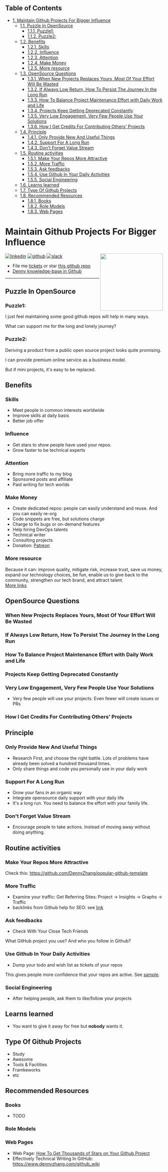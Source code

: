 <div id="table-of-contents">
<h2>Table of Contents</h2>
<div id="text-table-of-contents">
<ul>
<li><a href="#sec-1">1. Maintain Github Projects For Bigger Influence</a>
<ul>
<li><a href="#sec-1-1">1.1. Puzzle In OpenSource</a>
<ul>
<li><a href="#sec-1-1-1">1.1.1. Puzzle1:</a></li>
<li><a href="#sec-1-1-2">1.1.2. Puzzle2:</a></li>
</ul>
</li>
<li><a href="#sec-1-2">1.2. Benefits</a>
<ul>
<li><a href="#sec-1-2-1">1.2.1. Skills</a></li>
<li><a href="#sec-1-2-2">1.2.2. Influence</a></li>
<li><a href="#sec-1-2-3">1.2.3. Attention</a></li>
<li><a href="#sec-1-2-4">1.2.4. Make Money</a></li>
<li><a href="#sec-1-2-5">1.2.5. More resource</a></li>
</ul>
</li>
<li><a href="#sec-1-3">1.3. OpenSource Questions</a>
<ul>
<li><a href="#sec-1-3-1">1.3.1. When New Projects Replaces Yours, Most Of Your Effort Will Be Wasted</a></li>
<li><a href="#sec-1-3-2">1.3.2. If Always Low Return, How To Persist The Journey In the Long Run</a></li>
<li><a href="#sec-1-3-3">1.3.3. How To Balance Project Maintenance Effort with Daily Work and Life</a></li>
<li><a href="#sec-1-3-4">1.3.4. Projects Keep Getting Deprecated Constantly</a></li>
<li><a href="#sec-1-3-5">1.3.5. Very Low Engagement, Very Few People Use Your Solutions</a></li>
<li><a href="#sec-1-3-6">1.3.6. How I Get Credits For Contributing Others' Projects</a></li>
</ul>
</li>
<li><a href="#sec-1-4">1.4. Principle</a>
<ul>
<li><a href="#sec-1-4-1">1.4.1. Only Provide New And Useful Things</a></li>
<li><a href="#sec-1-4-2">1.4.2. Support For A Long Run</a></li>
<li><a href="#sec-1-4-3">1.4.3. Don't Forget Value Stream</a></li>
</ul>
</li>
<li><a href="#sec-1-5">1.5. Routine activities</a>
<ul>
<li><a href="#sec-1-5-1">1.5.1. Make Your Repos More Attractive</a></li>
<li><a href="#sec-1-5-2">1.5.2. More Traffic</a></li>
<li><a href="#sec-1-5-3">1.5.3. Ask feedbacks</a></li>
<li><a href="#sec-1-5-4">1.5.4. Use Github In Your Daily Activities</a></li>
<li><a href="#sec-1-5-5">1.5.5. Social Engineering</a></li>
</ul>
</li>
<li><a href="#sec-1-6">1.6. Learns learned</a></li>
<li><a href="#sec-1-7">1.7. Type Of Github Projects</a></li>
<li><a href="#sec-1-8">1.8. Recommended Resources</a>
<ul>
<li><a href="#sec-1-8-1">1.8.1. Books</a></li>
<li><a href="#sec-1-8-2">1.8.2. Role Models</a></li>
<li><a href="#sec-1-8-3">1.8.3. Web Pages</a></li>
</ul>
</li>
</ul>
</li>
</ul>
</div>
</div>


# Maintain Github Projects For Bigger Influence<a id="sec-1" name="sec-1"></a>

<a href="https://www.linkedin.com/in/dennyzhang001"><img src="https://www.dennyzhang.com/wp-content/uploads/sns/linkedin.png" alt="linkedin" /></a>
<a href="https://github.com/DennyZhang"><img src="https://www.dennyzhang.com/wp-content/uploads/sns/github.png" alt="github" /></a>
<a href="https://www.dennyzhang.com/slack"><img src="https://www.dennyzhang.com/wp-content/uploads/sns/slack.png" alt="slack" /></a>
<a href="https://github.com/DennyZhang?tab=followers"><img align="right" width="200" height="183" src="https://www.dennyzhang.com/wp-content/uploads/denny/watermark/github.png" /></a>

-   File me [tickets](<https://github.com/DennyZhang/maintain-github-repos/issues>) or star [this github repo](<https://github.com/DennyZhang/maintain-github-repos>)
-   [Denny knowledge-base in Github](https://github.com/search?utf8=✓&q=topic%3Aknowledge-base+user%3ADennyZhang&type=Repositories)

---

## Puzzle In OpenSource<a id="sec-1-1" name="sec-1-1"></a>

### Puzzle1:<a id="sec-1-1-1" name="sec-1-1-1"></a>

I just feel maintaining some good github repos will help in many ways.  

What can support me for the long and lonely journey?  

### Puzzle2:<a id="sec-1-1-2" name="sec-1-1-2"></a>

Deriving a product from a public open source project looks quite promising.  

I can provide premium online service as a business model.  

But if mini projects, it's easy to be replaced.  

## Benefits<a id="sec-1-2" name="sec-1-2"></a>

### Skills<a id="sec-1-2-1" name="sec-1-2-1"></a>

-   Meet people in common interests worldwide
-   Improve skills at daily basis
-   Better job offer

### Influence<a id="sec-1-2-2" name="sec-1-2-2"></a>

-   Get stars to show people have used your repos.
-   Grow faster to be technical experts

### Attention<a id="sec-1-2-3" name="sec-1-2-3"></a>

-   Bring more traffic to my blog
-   Sponsored posts and affiliate
-   Paid writing for tech worlds

### Make Money<a id="sec-1-2-4" name="sec-1-2-4"></a>

-   Create dedicated repos: people can easily understand and reuse. And you can easily re-org
-   Code snippets are free, but solutions charge
-   Charge to fix bugs or on-demand features
-   Help hiring DevOps talents
-   Technical writer
-   Consulting projects
-   Donation: [Patreon](https://www.patreon.com)

### More resource<a id="sec-1-2-5" name="sec-1-2-5"></a>

Because it can: improve quality, mitigate risk, increase trust, save us money, expand our technology choices, be fun, enable us to give back to the community, strengthen our tech brand, and attract talent.  
[More links](https://github.com/zalando/zalando-howto-open-source)  

## OpenSource Questions<a id="sec-1-3" name="sec-1-3"></a>

### When New Projects Replaces Yours, Most Of Your Effort Will Be Wasted<a id="sec-1-3-1" name="sec-1-3-1"></a>

### If Always Low Return, How To Persist The Journey In the Long Run<a id="sec-1-3-2" name="sec-1-3-2"></a>

### How To Balance Project Maintenance Effort with Daily Work and Life<a id="sec-1-3-3" name="sec-1-3-3"></a>

### Projects Keep Getting Deprecated Constantly<a id="sec-1-3-4" name="sec-1-3-4"></a>

### Very Low Engagement, Very Few People Use Your Solutions<a id="sec-1-3-5" name="sec-1-3-5"></a>

-   Very few people will use your projects. Even fewer will create issues or PRs

### How I Get Credits For Contributing Others' Projects<a id="sec-1-3-6" name="sec-1-3-6"></a>

## Principle<a id="sec-1-4" name="sec-1-4"></a>

### Only Provide New And Useful Things<a id="sec-1-4-1" name="sec-1-4-1"></a>

-   Research First, and choose the right battle. Lots of problems have already been solved a hundred thousand times.
-   Only share things and code you personally use in your daily work

### Support For A Long Run<a id="sec-1-4-2" name="sec-1-4-2"></a>

-   Grow your fans in an organic way
-   Integrate opensource daily support with your daily life
-   It's a long run. You need to balance the effort with your family life.

### Don't Forget Value Stream<a id="sec-1-4-3" name="sec-1-4-3"></a>

-   Encourage people to take actions. Instead of moving away without doing anything.

## Routine activities<a id="sec-1-5" name="sec-1-5"></a>

### Make Your Repos More Attractive<a id="sec-1-5-1" name="sec-1-5-1"></a>

Check this: <https://github.com/DennyZhang/popular-github-template>  

### More Traffic<a id="sec-1-5-2" name="sec-1-5-2"></a>

-   Examine your traffic: Get Referring Sites: Project -> Insights -> Graphs -> Traffic
-   backlinks from Github help for SEO: see [link](https://www.quora.com/Do-backlinks-from-Github-help-for-SEO)

### Ask feedbacks<a id="sec-1-5-3" name="sec-1-5-3"></a>

-   Check With Your Close Tech Friends

What GitHub project you use? And who you follow in Github?  

### Use Github In Your Daily Activities<a id="sec-1-5-4" name="sec-1-5-4"></a>

-   Dump your todo and wish list as tickets of your repos

This gives people more confidence that your repos are active. See [sample](https://github.com/DennyZhang/maintain-github-repos/issues).  

### Social Engineering<a id="sec-1-5-5" name="sec-1-5-5"></a>

-   After helping people, ask them to like/follow your projects

## Learns learned<a id="sec-1-6" name="sec-1-6"></a>

-   You want to give it away for free but ****nobody**** wants it.

## Type Of Github Projects<a id="sec-1-7" name="sec-1-7"></a>

-   Study
-   Awesome
-   Tools & Facilities
-   Framkeworks
-   etc

## Recommended Resources<a id="sec-1-8" name="sec-1-8"></a>

### Books<a id="sec-1-8-1" name="sec-1-8-1"></a>

-   TODO

### Role Models<a id="sec-1-8-2" name="sec-1-8-2"></a>

### Web Pages<a id="sec-1-8-3" name="sec-1-8-3"></a>

-   Web Page: [How To Get Thousands of Stars on Your Github Project](https://blog.cwrichardkim.com/how-to-get-hundreds-of-stars-on-your-github-project-345b065e20a2)
-   Effectively Technical Writing In GitHub: <https://www.dennyzhang.com/github_wiki>